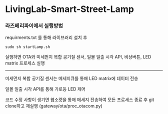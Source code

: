 # LivingLab-Smart-Street-Lamp

### 라즈베리파이에서 실행방법

requirments.txt 를 통해 라이브러리 설치 후

    sudo sh startLamp.sh

실행하면 OTA와 미세먼지 복합 공기질 센서, 일몰 일출 시각 API, 비상버튼, LED matrix 프로세스 실행

-----

미세먼지 복합 공기질 센서는 메세지큐를 통해 LED matrix에 데이터 전송 

일몰 일출 시각 API를 통해 가로등 LED 제어

코드 수정 사항이 생기면 웹소켓을 통해 메세지 전송하여 모든 프로세스 종료 후 git clone하고 
재실행 (gateway/ota/proc_otacom.py)
